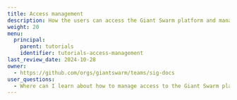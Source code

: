 ```yaml
---
title: Access management
description: How the users can access the Giant Swarm platform and manage their applications.
weight: 20
menu:
  principal:
    parent: tutorials
    identifier: tutorials-access-management
last_review_date: 2024-10-28
owner:
  - https://github.com/orgs/giantswarm/teams/sig-docs
user_questions:
  - Where can I learn about how to manage access to the Giant Swarm platform?
---
```

